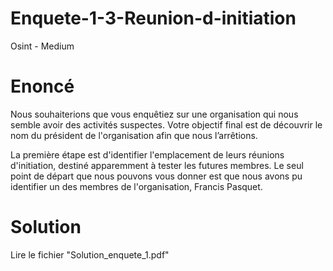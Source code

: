 # Enquete-1-3-Reunion-d-initiation
Osint - Medium

# Enoncé
Nous souhaiterions que vous enquêtiez sur une organisation qui nous semble avoir des activités suspectes.
Votre objectif final est de découvrir le nom du président de l'organisation afin que nous l’arrêtions.

La première étape est d'identifier l'emplacement de leurs réunions d'initiation, destiné apparemment à tester les futures membres.
Le seul point de départ que nous pouvons vous donner est que nous avons pu identifier un des membres de l'organisation, Francis Pasquet. 

# Solution
Lire le fichier "Solution_enquete_1.pdf"
